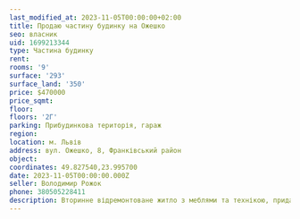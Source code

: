 ```yaml
---
last_modified_at: 2023-11-05T00:00:00+02:00
title: Продаю частину будинку на Ожешко
seo: власник
uid: 1699213344
type: Частина будинку
rent:
rooms: '9'
surface: '293'
surface_land: '350'
price: $470000
price_sqmt:
floor:
floors: '2Г'
parking: Прибудинкова територія, гараж
region:
location: м. Львів
address: вул. Ожешко, 8, Франківський район
object:
coordinates: 49.827540,23.995700
date: 2023-11-05T00:00:00.000Z
seller: Володимир Рожок
phone: 380505228411
description: Вторинне відремонтоване житло з меблями та технікою, придатне для проживання
---
```

